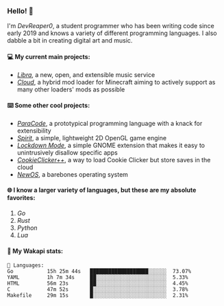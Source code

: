### Hello! 👋

I'm _DevReaper0_, a student programmer who has been writing code since early 2019 and knows a variety of different programming languages. I also dabble a bit in creating digital art and music.

#### 💻 My current main projects:

-   _[Libra](https://github.com/LibraMusic)_, a new, open, and extensible music service
-   _[Cloud](https://github.com/CloudLoaderMC/CloudLoader)_, a hybrid mod loader for Minecraft aiming to actively support as many other loaders' mods as possible

#### ⌨️ Some other cool projects:

-   _[ParaCode](https://github.com/ParaCodeLang/ParaCode)_, a prototypical programming language with a knack for extensibility
-   _[Spirit](https://gitlab.com/DevReaper0/SpiritEngine)_, a simple, lightweight 2D OpenGL game engine
-   _[Lockdown Mode](https://github.com/DevReaper0/GNOME-LockdownMode)_, a simple GNOME extension that makes it easy to unintrusively disallow specific apps
-   _[CookieClicker++](https://github.com/DevReaper0/CookieClickerPlusPlus)_, a way to load Cookie Clicker but store saves in the cloud
-   _[NewOS](https://github.com/DevReaper0/NewOS)_, a barebones operating system

#### 🌐 I know a larger variety of languages, but these are my absolute favorites:

1. _Go_
2. _Rust_
3. _Python_
4. _Lua_

#### 📡 My Wakapi stats:

```text
💾 Languages:
Go           15h 25m 44s   ███████████████████░░░░░░  73.07%
YAML         1h 7m 34s     ██░░░░░░░░░░░░░░░░░░░░░░░  5.33%
HTML         56m 23s       ██░░░░░░░░░░░░░░░░░░░░░░░  4.45%
C            47m 52s       █░░░░░░░░░░░░░░░░░░░░░░░░  3.78%
Makefile     29m 15s       █░░░░░░░░░░░░░░░░░░░░░░░░  2.31%
```
